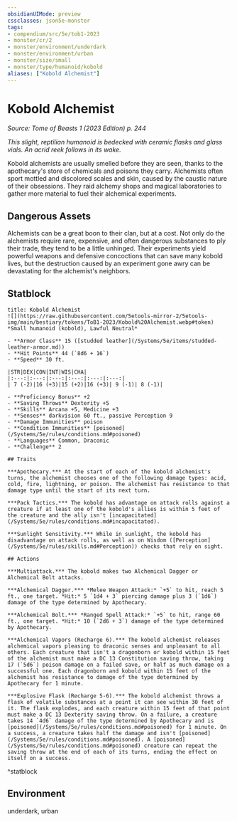 ```yaml
---
obsidianUIMode: preview
cssclasses: json5e-monster
tags:
- compendium/src/5e/tob1-2023
- monster/cr/2
- monster/environment/underdark
- monster/environment/urban
- monster/size/small
- monster/type/humanoid/kobold
aliases: ["Kobold Alchemist"]
---
```

# Kobold Alchemist
*Source: Tome of Beasts 1 (2023 Edition) p. 244*  

*This slight, reptilian humanoid is bedecked with ceramic flasks and glass vials. An acrid reek follows in its wake.*

Kobold alchemists are usually smelled before they are seen, thanks to the apothecary's store of chemicals and poisons they carry. Alchemists often sport mottled and discolored scales and skin, caused by the caustic nature of their obsessions. They raid alchemy shops and magical laboratories to gather more material to fuel their alchemical experiments.

## Dangerous Assets

Alchemists can be a great boon to their clan, but at a cost. Not only do the alchemists require rare, expensive, and often dangerous substances to ply their trade, they tend to be a little unhinged. Their experiments yield powerful weapons and defensive concoctions that can save many kobold lives, but the destruction caused by an experiment gone awry can be devastating for the alchemist's neighbors.

## Statblock

```ad-statblock
title: Kobold Alchemist
![](https://raw.githubusercontent.com/5etools-mirror-2/5etools-img/main/bestiary/tokens/ToB1-2023/Kobold%20Alchemist.webp#token)
*Small humanoid (kobold), Lawful Neutral*

- **Armor Class** 15 ([studded leather](/Systems/5e/items/studded-leather-armor.md))
- **Hit Points** 44 (`8d6 + 16`)
- **Speed** 30 ft.

|STR|DEX|CON|INT|WIS|CHA|
|:---:|:---:|:---:|:---:|:---:|:---:|
| 7 (-2)|16 (+3)|15 (+2)|16 (+3)| 9 (-1)| 8 (-1)|

- **Proficiency Bonus** +2
- **Saving Throws** Dexterity +5
- **Skills** Arcana +5, Medicine +3
- **Senses** darkvision 60 ft., passive Perception 9
- **Damage Immunities** poison
- **Condition Immunities** [poisoned](/Systems/5e/rules/conditions.md#poisoned)
- **Languages** Common, Draconic
- **Challenge** 2

## Traits

***Apothecary.*** At the start of each of the kobold alchemist's turns, the alchemist chooses one of the following damage types: acid, cold, fire, lightning, or poison. The alchemist has resistance to that damage type until the start of its next turn.

***Pack Tactics.*** The kobold has advantage on attack rolls against a creature if at least one of the kobold's allies is within 5 feet of the creature and the ally isn't [incapacitated](/Systems/5e/rules/conditions.md#incapacitated).

***Sunlight Sensitivity.*** While in sunlight, the kobold has disadvantage on attack rolls, as well as on Wisdom ([Perception](/Systems/5e/rules/skills.md#Perception)) checks that rely on sight.

## Actions

***Multiattack.*** The kobold makes two Alchemical Dagger or Alchemical Bolt attacks.

***Alchemical Dagger.*** *Melee Weapon Attack:* `+5` to hit, reach 5 ft., one target. *Hit:* 5 `1d4 + 3` piercing damage plus 3 (`1d6`) damage of the type determined by Apothecary.

***Alchemical Bolt.*** *Ranged Spell Attack:* `+5` to hit, range 60 ft., one target. *Hit:* 10 (`2d6 + 3`) damage of the type determined by Apothecary.

***Alchemical Vapors (Recharge 6).*** The kobold alchemist releases alchemical vapors pleasing to draconic senses and unpleasant to all others. Each creature that isn't a dragonborn or kobold within 15 feet of the alchemist must make a DC 13 Constitution saving throw, taking 17 (`5d6`) poison damage on a failed save, or half as much damage on a successful one. Each dragonborn and kobold within 15 feet of the alchemist has resistance to damage of the type determined by Apothecary for 1 minute.

***Explosive Flask (Recharge 5-6).*** The kobold alchemist throws a flask of volatile substances at a point it can see within 30 feet of it. The flask explodes, and each creature within 15 feet of that point must make a DC 13 Dexterity saving throw. On a failure, a creature takes 14 `4d6` damage of the type determined by Apothecary and is [poisoned](/Systems/5e/rules/conditions.md#poisoned) for 1 minute. On a success, a creature takes half the damage and isn't [poisoned](/Systems/5e/rules/conditions.md#poisoned). A [poisoned](/Systems/5e/rules/conditions.md#poisoned) creature can repeat the saving throw at the end of each of its turns, ending the effect on itself on a success.
```
^statblock

## Environment

underdark, urban